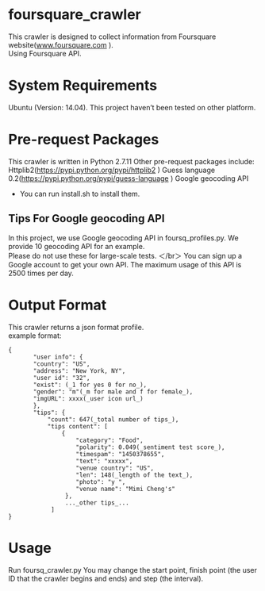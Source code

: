 
# foursquare_crawler
This crawler is designed to collect information from Foursquare website(www.foursquare.com ).</br>Using Foursquare API.</br> 
# System Requirements
Ubuntu (Version: 14.04). This project haven’t been tested on other platform.
# Pre-request Packages
This crawler is written in Python 2.7.11
Other pre-request packages include:
Httplib2(https://pypi.python.org/pypi/httplib2 )
Guess language 0.2(https://pypi.python.org/pypi/guess-language )
Google geocoding API
* You can run install.sh to install them.    

## Tips For Google geocoding API
In this project, we use Google geocoding API in foursq_profiles.py. We provide 10 geocoding API for an example.</br>
   Please do not use these for large-scale tests. ＜/br＞
   You can sign up a Google account to get your own API. The maximum usage of this API is 2500 times per day.</br>

# Output Format
   This crawler returns a json format profile.</br>
   example format:</br>
   
    {   
           "user info": {     
           "country": "US",      
           "address": "New York, NY",     
           "user id": "32",      
           "exist": (_1 for yes 0 for no_),      
           "gender": "m"(_m for male and f for female_),     
           "imgURL": xxxx(_user icon url_)
           },        
           "tips": {     
               "count": 647(_total number of tips_),     
               "tips content": [     
                   { 
                       "category": "Food",     
                       "polarity": 0.049(_sentiment test score_),      
                       "timespam": "1450378655",      
                       "text": "xxxxx",      
                       "venue country": "US",      
                       "len": 148(_length of the text_),      
                       "photo": "y ",      
                       "venue name": "Mimi Cheng's"     
                    }, 
                    ..._other tips_... 
                ] 
    } 
    
# Usage
   Run foursq_crawler.py 
   You may change the start point, finish point (the user ID that the crawler begins and ends) and step (the interval).
